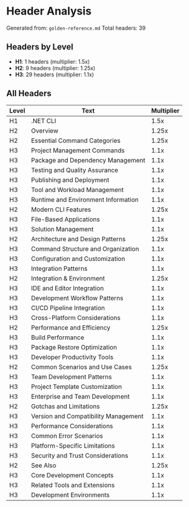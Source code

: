 # Header Analysis

Generated from: `golden-reference.md`
Total headers: 39

## Headers by Level

- **H1**: 1 headers (multiplier: 1.5x)
- **H2**: 9 headers (multiplier: 1.25x)
- **H3**: 29 headers (multiplier: 1.1x)

## All Headers

| Level | Text | Multiplier |
|-------|------|------------|
| H1 | .NET CLI | 1.5x |
| H2 | Overview | 1.25x |
| H2 | Essential Command Categories | 1.25x |
| H3 | Project Management Commands | 1.1x |
| H3 | Package and Dependency Management | 1.1x |
| H3 | Testing and Quality Assurance | 1.1x |
| H3 | Publishing and Deployment | 1.1x |
| H3 | Tool and Workload Management | 1.1x |
| H3 | Runtime and Environment Information | 1.1x |
| H2 | Modern CLI Features | 1.25x |
| H3 | File-Based Applications | 1.1x |
| H3 | Solution Management | 1.1x |
| H2 | Architecture and Design Patterns | 1.25x |
| H3 | Command Structure and Organization | 1.1x |
| H3 | Configuration and Customization | 1.1x |
| H3 | Integration Patterns | 1.1x |
| H2 | Integration & Environment | 1.25x |
| H3 | IDE and Editor Integration | 1.1x |
| H3 | Development Workflow Patterns | 1.1x |
| H3 | CI/CD Pipeline Integration | 1.1x |
| H3 | Cross-Platform Considerations | 1.1x |
| H2 | Performance and Efficiency | 1.25x |
| H3 | Build Performance | 1.1x |
| H3 | Package Restore Optimization | 1.1x |
| H3 | Developer Productivity Tools | 1.1x |
| H2 | Common Scenarios and Use Cases | 1.25x |
| H3 | Team Development Patterns | 1.1x |
| H3 | Project Template Customization | 1.1x |
| H3 | Enterprise and Team Development | 1.1x |
| H2 | Gotchas and Limitations | 1.25x |
| H3 | Version and Compatibility Management | 1.1x |
| H3 | Performance Considerations | 1.1x |
| H3 | Common Error Scenarios | 1.1x |
| H3 | Platform-Specific Limitations | 1.1x |
| H3 | Security and Trust Considerations | 1.1x |
| H2 | See Also | 1.25x |
| H3 | Core Development Concepts | 1.1x |
| H3 | Related Tools and Extensions | 1.1x |
| H3 | Development Environments | 1.1x |
